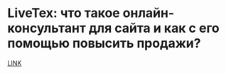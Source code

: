 # LiveTex: что такое онлайн-консультант для сайта и как с его помощью повысить продажи?



[LINK](https://varlamov.ru/927981.html)